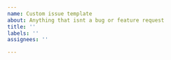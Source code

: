 ```yaml
---
name: Custom issue template
about: Anything that isnt a bug or feature request
title: ''
labels: ''
assignees: ''

---
```



